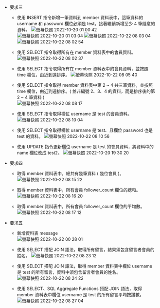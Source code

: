 - 要求三 
  + 使用 INSERT 指令新增一筆資料到 member 資料表中，這筆資料的 username 和 password 欄位必須是 test。接著繼續新增至少 4 筆隨意的資料。
  ![螢幕快照 2022-10-20 01 00 42](https://user-images.githubusercontent.com/112813698/197306261-95a2f118-82d7-4a5b-afe5-069e054123d0.png)
  ![螢幕快照 2022-10-20 01 03 04](https://user-images.githubusercontent.com/112813698/197306302-14f7dd7e-adaa-4a1a-91b7-04c808166c67.png)
  ![螢幕快照 2022-10-22 08 03 04](https://user-images.githubusercontent.com/112813698/197306670-764e9aed-1ccb-4738-b40c-a431768603c3.png)
  ![螢幕快照 2022-10-22 08 02 54](https://user-images.githubusercontent.com/112813698/197306672-f380db22-67e6-4d39-a6ec-b02a85de834c.png)

  + 使用 SELECT 指令取得所有在 member 資料表中的會員資料。
  ![螢幕快照 2022-10-22 08 02 37](https://user-images.githubusercontent.com/112813698/197306696-00d80a7b-b324-4986-93cf-9ed102cd976c.png)

  + 使用 SELECT 指令取得所有在 member 資料表中的會員資料，並按照 time 欄位，由近到遠排序。
  ![螢幕快照 2022-10-22 08 05 40](https://user-images.githubusercontent.com/112813698/197306829-c37ebbf4-4a6a-4b64-b8fa-a5766607749a.png)

  + 使用 SELECT 指令取得 member 資料表中第 2 ~ 4 共三筆資料，並按照 time 欄位，由近到遠排序。( 並非編號 2、3、4 的資料，而是排序後的第 2 ~ 4 筆資料 )  
  ![螢幕快照 2022-10-22 08 08 17](https://user-images.githubusercontent.com/112813698/197306968-c115802f-4ad9-430d-8486-005900e991af.png)

  + 使用 SELECT 指令取得欄位 username 是 test 的會員資料。
  ![螢幕快照 2022-10-22 08 10 04](https://user-images.githubusercontent.com/112813698/197307063-6a2495da-f6a2-48ca-8a7f-5a04edaed1af.png)

  + 使用 SELECT 指令取得欄位 username 是 test、且欄位 password 也是 test 的資料。
  ![螢幕快照 2022-10-22 08 10 56](https://user-images.githubusercontent.com/112813698/197307102-bc1082f2-caed-43a8-bcc9-e159cf24806e.png)

  + 使用 UPDATE 指令更新欄位 username 是 test 的會員資料，將資料中的 name 欄位改成 test2。
  ![螢幕快照 2022-10-20 19 30 20](https://user-images.githubusercontent.com/112813698/197307164-c335b85a-ebd1-41a0-99dd-7342d1a961a2.png)

- 要求四
  + 取得 member 資料表中，總共有幾筆資料 ( 幾位會員 )。  
  ![螢幕快照 2022-10-22 08 15 22](https://user-images.githubusercontent.com/112813698/197307334-91cbf93e-d35c-47a3-8348-40f3017197ee.png)

  + 取得 member 資料表中，所有會員 follower_count 欄位的總和。  
  ![螢幕快照 2022-10-22 08 16 20](https://user-images.githubusercontent.com/112813698/197307375-1d1838a5-ae4b-4203-b02f-8030b0a06024.png)

  + 取得 member 資料表中，所有會員 follower_count 欄位的平均數。  
  ![螢幕快照 2022-10-22 08 17 12](https://user-images.githubusercontent.com/112813698/197307422-3b82df27-0dcb-48a4-bef6-093eb9867de3.png)

- 要求五
  + 新增資料表 message  
  ![螢幕快照 2022-10-22 00 28 01](https://user-images.githubusercontent.com/112813698/197307470-5e1d0f04-71c1-4cb0-b5d9-592a834f7c3c.png)

  + 使用 SELECT 搭配 JOIN 語法，取得所有留言，結果須包含留言者會員的姓名。
  ![螢幕快照 2022-10-22 08 23 12](https://user-images.githubusercontent.com/112813698/197307889-3b640554-411f-4b32-b972-0887c491725e.png)
  
  + 使用 SELECT 搭配 JOIN 語法，取得 member 資料表中欄位 username 是 test 的所有留言，資料中須包含留言者會員的姓名。
  ![螢幕快照 2022-10-22 08 24 22](https://user-images.githubusercontent.com/112813698/197307957-04d0d7f0-6df5-42bd-979c-b7a040cc66de.png)

  + 使用 SELECT、SQL Aggregate Functions 搭配 JOIN 語法，取得 member 資料表中欄位 username 是 test 的所有留言平均按讚數。
  ![螢幕快照 2022-10-22 08 27 04](https://user-images.githubusercontent.com/112813698/197308082-f727dccf-63a2-46ca-aee4-f8f1c91a9272.png)







